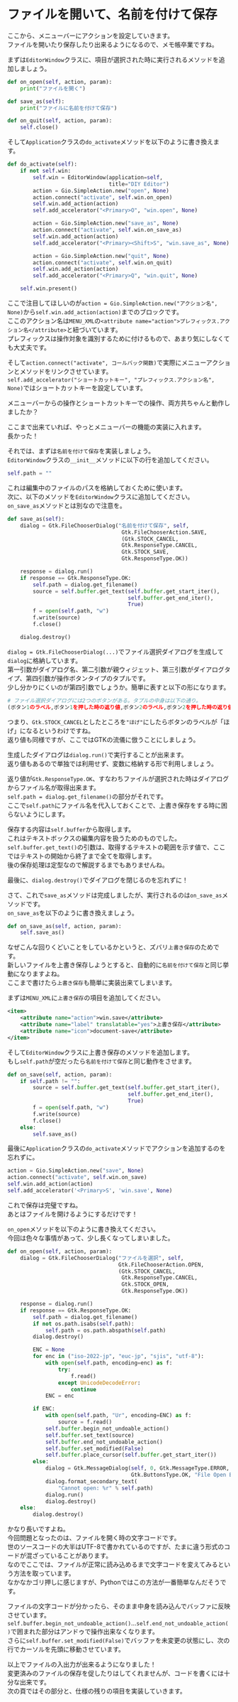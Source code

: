 # ファイルを開いて、名前を付けて保存

ここから、メニューバーにアクションを設定していきます。  
ファイルを開いたり保存したり出来るようになるので、メモ帳卒業ですね。

まずは`EditorWindow`クラスに、項目が選択された時に実行されるメソッドを追加しましょう。

```python
def on_open(self, action, param):
    print("ファイルを開く")

def save_as(self):
    print("ファイルに名前を付けて保存")

def on_quit(self, action, param):
    self.close()
```

そして`Application`クラスの`do_activate`メソッドを以下のように書き換えます。

```python
def do_activate(self):
    if not self.win:
        self.win = EditorWindow(application=self,
                                title="DIY Editor")
        action = Gio.SimpleAction.new("open", None)
        action.connect("activate", self.win.on_open)
        self.win.add_action(action)
        self.add_accelerator("<Primary>O", "win.open", None)

        action = Gio.SimpleAction.new("save_as", None)
        action.connect("activate", self.win.on_save_as)
        self.win.add_action(action)
        self.add_accelerator("<Primary><Shift>S", "win.save_as", None)

        action = Gio.SimpleAction.new("quit", None)
        action.connect("activate", self.win.on_quit)
        self.win.add_action(action)
        self.add_accelerator("<Primary>Q", "win.quit", None)

    self.win.present()
```

ここで注目してほしいのが`action = Gio.SimpleAction.new("アクション名", None)`から`self.win.add_action(action)`までのブロックです。  
ここのアクション名は`MENU_XML`の`<attribute name="action">プレフィックス.アクション名</attribute>`と紐づいています。  
プレフィックスは操作対象を識別するために付けるもので、あまり気にしなくても大丈夫です。

そして`action.connect("activate", コールバック関数)`で実際にメニューアクションとメソッドをリンクさせています。  
`self.add_accelerator("ショートカットキー", "プレフィックス.アクション名", None)`ではショートカットキーを設定しています。

メニューバーからの操作とショートカットキーでの操作、両方共ちゃんと動作しましたか？

ここまで出来ていれば、やっとメニューバーの機能の実装に入れます。  
長かった！

それでは、まずは`名前を付けて保存`を実装しましょう。  
`EditorWindow`クラスの`__init__`メソッドに以下の行を追加してください。

```python
self.path = ""
```

これは編集中のファイルのパスを格納しておくために使います。  
次に、以下のメソッドを`EditorWindow`クラスに追加してください。  
`on_save_as`メソッドとは別なので注意を。

```python
def save_as(self):
    dialog = Gtk.FileChooserDialog("名前を付けて保存", self,
                                    Gtk.FileChooserAction.SAVE,
                                    (Gtk.STOCK_CANCEL,
                                    Gtk.ResponseType.CANCEL,
                                    Gtk.STOCK_SAVE,
                                    Gtk.ResponseType.OK))

    response = dialog.run()
    if response == Gtk.ResponseType.OK:
        self.path = dialog.get_filename()
        source = self.buffer.get_text(self.buffer.get_start_iter(),
                                      self.buffer.get_end_iter(),
                                      True)
        f = open(self.path, "w")
        f.write(source)
        f.close()

    dialog.destroy()
```

`dialog = Gtk.FileChooserDialog(...)`でファイル選択ダイアログを生成して`dialog`に格納しています。  
第一引数がダイアログ名、第二引数が親ウィジェット、第三引数がダイアログタイプ、第四引数が操作ボタンタイプのタプルです。  
少し分かりにくいのが第四引数でしょうか。簡単に表すと以下の形になります。

```python
# ファイル選択ダイアログには2つのボタンがある。タプルの中身は以下の通り。
(ボタン1のラベル,ボタン1を押した時の返り値,ボタン2のラベル,ボタン2を押した時の返り値)
```

つまり、`Gtk.STOCK_CANCEL`としたところを`"ほげ"`にしたらボタンのラベルが「ほげ」になるというわけですね。  
返り値も同様ですが、ここではGTKの流儀に倣うことにしましょう。

生成したダイアログは`dialog.run()`で実行することが出来ます。  
返り値もあるので単独では利用せず、変数に格納する形で利用しましょう。

返り値が`Gtk.ResponseType.OK`、すなわちファイルが選択された時はダイアログからファイル名が取得出来ます。  
`self.path = dialog.get_filename()`の部分がそれです。  
ここで`self.path`にファイル名を代入しておくことで、上書き保存をする時に困らないようにします。

保存する内容は`self.buffer`から取得します。  
これはテキストボックスの編集内容を扱うためのものでした。  
`self.buffer.get_text()`の引数は、取得するテキストの範囲を示す値で、ここではテキストの開始から終了まで全てを取得します。  
後の保存処理は定型なので解説するまでもありませんね。

最後に、`dialog.destroy()`でダイアログを閉じるのを忘れずに！

さて、これで`save_as`メソッドは完成しましたが、実行されるのは`on_save_as`メソッドです。  
`on_save_as`を以下のように書き換えましょう。

```python
def on_save_as(self, action, param):
    self.save_as()
```

なぜこんな回りくどいことをしているかというと、ズバリ`上書き保存`のためです。  
新しいファイルを上書き保存しようとすると、自動的に`名前を付けて保存`と同じ挙動になりますよね。  
ここまで書けたら`上書き保存`も簡単に実装出来てしまいます。

まずは`MENU_XML`に`上書き保存`の項目を追加してください。

```xml
<item>
    <attribute name="action">win.save</attribute>
    <attribute name="label" translatable="yes">上書き保存</attribute>
    <attribute name="icon">document-save</attribute>
</item>
```

そして`EditorWindow`クラスに上書き保存のメソッドを追加します。  
もし`self.path`が空だったら`名前を付けて保存`と同じ動作をさせます。

```python
def on_save(self, action, param):
    if self.path != "":
        source = self.buffer.get_text(self.buffer.get_start_iter(),
                                      self.buffer.get_end_iter(),
                                      True)
        f = open(self.path, "w")
        f.write(source)
        f.close()
    else:
        self.save_as()
```

最後に`Application`クラスの`do_activate`メソッドでアクションを追加するのを忘れずに。

```python
action = Gio.SimpleAction.new("save", None)
action.connect("activate", self.win.on_save)
self.win.add_action(action)
self.add_accelerator('<Primary>S', 'win.save', None)
```

これで保存は完璧ですね。  
あとはファイルを開けるようにするだけです！

`on_open`メソッドを以下のように書き換えてください。  
今回は色々な事情があって、少し長くなってしまいました。

```python
def on_open(self, action, param):
    dialog = Gtk.FileChooserDialog("ファイルを選択", self,
                                   Gtk.FileChooserAction.OPEN,
                                   (Gtk.STOCK_CANCEL,
                                    Gtk.ResponseType.CANCEL,
                                    Gtk.STOCK_OPEN,
                                    Gtk.ResponseType.OK))

    response = dialog.run()
    if response == Gtk.ResponseType.OK:
        self.path = dialog.get_filename()
        if not os.path.isabs(self.path):
            self.path = os.path.abspath(self.path)
        dialog.destroy()

        ENC = None
        for enc in ("iso-2022-jp", "euc-jp", "sjis", "utf-8"):
            with open(self.path, encoding=enc) as f:
                try:
                    f.read()
                except UnicodeDecodeError:
                    continue
            ENC = enc

        if ENC:
            with open(self.path, "Ur", encoding=ENC) as f:
                source = f.read()
            self.buffer.begin_not_undoable_action()
            self.buffer.set_text(source)
            self.buffer.end_not_undoable_action()
            self.buffer.set_modified(False)
            self.buffer.place_cursor(self.buffer.get_start_iter())
        else:
            dialog = Gtk.MessageDialog(self, 0, Gtk.MessageType.ERROR,
                                       Gtk.ButtonsType.OK, "File Open Error")
            dialog.format_secondary_text(
                "Cannot open: %r" % self.path)
            dialog.run()
            dialog.destroy()
    else:
        dialog.destroy()
```

かなり長いですよね。  
今回問題となったのは、ファイルを開く時の文字コードです。  
世のソースコードの大半はUTF-8で書かれているのですが、たまに違う形式のコードが混ざっていることがあります。  
なのでここでは、ファイルが正常に読み込めるまで文字コードを変えてみるという方法を取っています。  
なかなかゴリ押しに感じますが、Pythonではこの方法が一番簡単なんだそうです。

ファイルの文字コードが分かったら、そのまま中身を読み込んでバッファに反映させています。  
`self.buffer.begin_not_undoable_action()`...`self.end_not_undoable_action()`で囲まれた部分はアンドゥで操作出来なくなります。  
さらに`self.buffer.set_modified(False)`でバッファを未変更の状態にし、次の行でカーソルを先頭に移動させています。

以上でファイルの入出力が出来るようになりました！  
変更済みのファイルの保存を促したりはしてくれませんが、コードを書くには十分な出来です。  
次の頁ではその部分と、仕様の残りの項目を実装していきます。